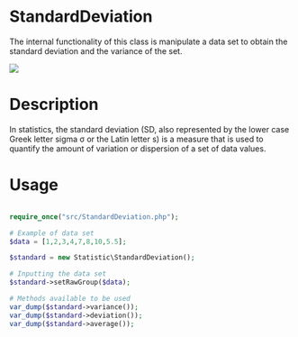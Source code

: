 # StandardDeviation
The internal functionality of this class is manipulate a data set to obtain the standard deviation and the variance of the set.

<img src="https://scontent.fssa18-1.fna.fbcdn.net/v/t1.0-9/53179988_2037559849699913_5974770022403276800_n.jpg?_nc_cat=100&_nc_ht=scontent.fssa18-1.fna&oh=03899f61e02d7ae4271a8e104b547f38&oe=5D0EF0A2">

# Description
<p>
  In statistics, the standard deviation (SD, also represented by the lower case Greek letter sigma σ or the Latin letter s) is a measure    that is used to quantify the amount of variation or dispersion of a set of data values. 
</p>

# Usage

```php

require_once("src/StandardDeviation.php");

# Example of data set
$data = [1,2,3,4,7,8,10,5.5];

$standard = new Statistic\StandardDeviation();

# Inputting the data set
$standard->setRawGroup($data);

# Methods available to be used
var_dump($standard->variance());
var_dump($standard->deviation());
var_dump($standard->average());

```
